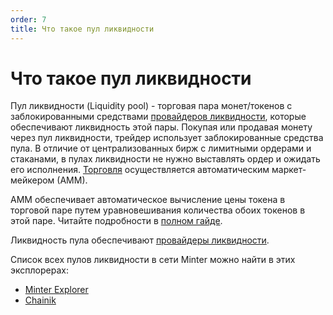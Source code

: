 ```yaml
---
order: 7
title: Что такое пул ликвидности
---
```


# Что такое пул ликвидности

Пул ликвидности (Liquidity pool) - торговая пара монет/токенов с заблокированными средствами [провайдеров ликвидности](/ru/earn/liquidity-providers), которые обеспечивают ликвидность этой пары. Покупая или продавая монету через пул ликвидности, трейдер использует заблокированные средства пула. В отличие от централизованных бирж с лимитными ордерами и стаканами, в пулах ликвидности не нужно выставлять ордер и ожидать его исполнения. [Торговля](/ru/earn/trading) осуществляется автоматическим маркет-мейкером (АММ).

АММ обеспечивает автоматическое вычисление цены токена в торговой паре путем уравновешивания количества обоих токенов в этой паре. Читайте подробности в [полном гайде](https://teletype.in/@biplenta/minter2-pools).

Ликвидность пула обеспечивают [провайдеры ликвидности](/ru/earn/liquidity-providers).

Список всех пулов ликвидности в сети Minter можно найти в этих эксплорерах:

- [Minter Explorer](https://explorer.minter.network/pools)
- [Chainik](https://chainik.io/pools)
